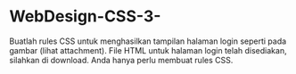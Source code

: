 # WebDesign-CSS-3-
Buatlah rules CSS untuk menghasilkan tampilan halaman login seperti pada gambar (lihat attachment). File HTML untuk halaman login telah disediakan, silahkan di download. Anda hanya perlu membuat rules CSS.
